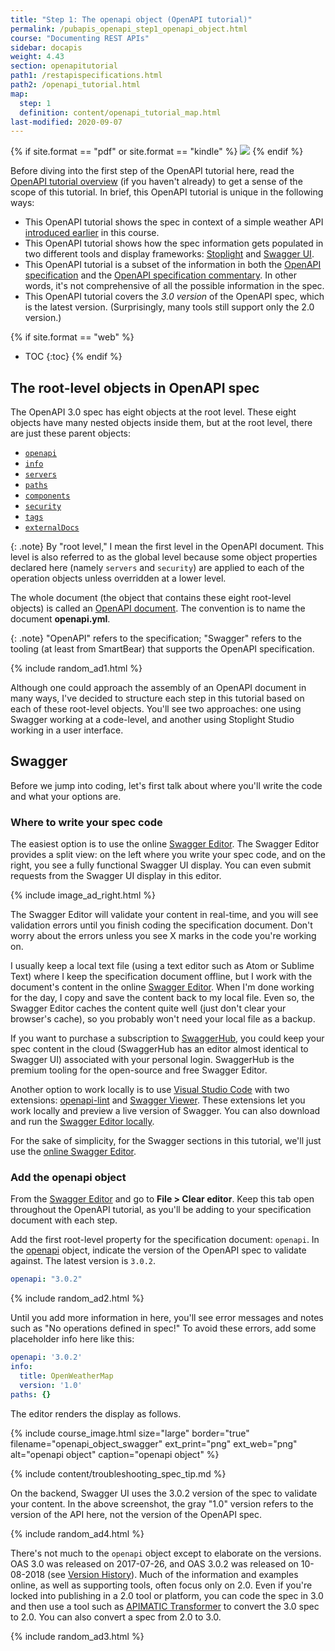 ```yaml
---
title: "Step 1: The openapi object (OpenAPI tutorial)"
permalink: /pubapis_openapi_step1_openapi_object.html
course: "Documenting REST APIs"
sidebar: docapis
weight: 4.43
section: openapitutorial
path1: /restapispecifications.html
path2: /openapi_tutorial.html
map:
  step: 1
  definition: content/openapi_tutorial_map.html
last-modified: 2020-09-07
---
```


{% if site.format == "pdf" or site.format == "kindle" %}
<img src="https://s3.us-west-1.wasabisys.com/idbwmedia.com/images/api/openapistep1.png"/>
{% endif %}

Before diving into the first step of the OpenAPI tutorial here, read the [OpenAPI tutorial overview](pubapis_openapi_tutorial_overview.html) (if you haven't already) to get a sense of the scope of this tutorial. In brief, this OpenAPI tutorial is unique in the following ways:

* This OpenAPI tutorial shows the spec in context of a simple weather API [introduced earlier](docapis_scenario_for_using_weather_api.html) in this course.
* This OpenAPI tutorial shows how the spec information gets populated in two different tools and display frameworks: [Stoplight](https://stoplight.io/studio/) and [Swagger UI](https://github.com/swagger-api/swagger-ui).
* This OpenAPI tutorial is a subset of the information in both the [OpenAPI specification](https://github.com/OAI/OpenAPI-Specification) and the [OpenAPI specification commentary](https://swagger.io/docs/specification/about/). In other words, it's not comprehensive of all the possible information in the spec.
* This OpenAPI tutorial covers the *3.0 version* of the OpenAPI spec, which is the latest version. (Surprisingly, many tools still support only the 2.0 version.)

<div></div>

{% if site.format == "web" %}
* TOC
{:toc}
{% endif %}

## The root-level objects in OpenAPI spec

The OpenAPI 3.0 spec has eight objects at the root level. These eight objects have many nested objects inside them, but at the root level, there are just these parent objects:

* [`openapi`](https://github.com/OAI/OpenAPI-Specification/blob/master/versions/3.0.3.md#oasObject  )
* [`info`](https://github.com/OAI/OpenAPI-Specification/blob/master/versions/3.0.3.md#infoObject)
* [`servers`](https://github.com/OAI/OpenAPI-Specification/blob/master/versions/3.0.3.md#serverObject)
* [`paths`](https://github.com/OAI/OpenAPI-Specification/blob/master/versions/3.0.3.md#pathsObject)
* [`components`](https://github.com/OAI/OpenAPI-Specification/blob/master/versions/3.0.3.md#componentsObject)
* [`security`](https://github.com/OAI/OpenAPI-Specification/blob/master/versions/3.0.3.md#securityRequirementObject)
* [`tags`](https://github.com/OAI/OpenAPI-Specification/blob/master/versions/3.0.3.md#tagObject)
* [`externalDocs`](https://github.com/OAI/OpenAPI-Specification/blob/master/versions/3.0.3.md#externalDocumentationObject)

{: .note}
By "root level," I mean the first level in the OpenAPI document. This level is also referred to as the global level because some object properties declared here (namely `servers` and `security`) are applied to each of the operation objects unless overridden at a lower level.

The whole document (the object that contains these eight root-level objects) is called an [OpenAPI document](https://github.com/OAI/OpenAPI-Specification/blob/master/versions/3.0.3.md#oasDocument). The convention is to name the document **openapi.yml**.

{: .note}
"OpenAPI" refers to the specification; "Swagger" refers to the tooling (at least from SmartBear) that supports the OpenAPI specification.

{% include random_ad1.html %}

Although one could approach the assembly of an OpenAPI document in many ways, I've decided to structure each step in this tutorial based on each of these root-level objects. You'll see two approaches: one using Swagger working at a code-level, and another using Stoplight Studio working in a user interface.

## Swagger

Before we jump into coding, let's first talk about where you'll write the code and what your options are.

### Where to write your spec code

The easiest option is to use the online [Swagger Editor](https://swagger.io/swagger-editor/). The Swagger Editor provides a split view: on the left where you write your spec code, and on the right, you see a fully functional Swagger UI display. You can even submit requests from the Swagger UI display in this editor.

{% include image_ad_right.html %}

The Swagger Editor will validate your content in real-time, and you will see validation errors until you finish coding the specification document. Don't worry about the errors unless you see X marks in the code you're working on.

I usually keep a local text file (using a text editor such as Atom or Sublime Text) where I keep the specification document offline, but I work with the document's content in the online [Swagger Editor](https://swagger.io/swagger-editor/). When I'm done working for the day, I copy and save the content back to my local file. Even so, the Swagger Editor caches the content quite well (just don't clear your browser's cache), so you probably won't need your local file as a backup.

If you want to purchase a subscription to [SwaggerHub](pubapis_swaggerhub_smartbear.html), you could keep your spec content in the cloud (SwaggerHub has an editor almost identical to Swagger UI) associated with your personal login. SwaggerHub is the premium tooling for the open-source and free Swagger Editor.

Another option to work locally is to use [Visual Studio Code](https://code.visualstudio.com/) with two extensions: [openapi-lint](https://marketplace.visualstudio.com/items?itemName=mermade.openapi-lint) and [Swagger Viewer](https://marketplace.visualstudio.com/items?itemName=Arjun.swagger-viewer). These extensions let you work locally and preview a live version of Swagger. You can also download and run the [Swagger Editor locally](https://swagger.io/tools/swagger-editor/).

For the sake of simplicity, for the Swagger sections in this tutorial, we'll just use the [online Swagger Editor](https://swagger.io/swagger-editor/).

### Add the openapi object

From the [Swagger Editor](https://editor.swagger.io/) and go to **File > Clear editor**. Keep this tab open throughout the OpenAPI tutorial, as you'll be adding to your specification document with each step.

Add the first root-level property for the specification document: `openapi`. In the [openapi](https://github.com/OAI/OpenAPI-Specification/blob/master/versions/3.0.3.md#oasObject) object, indicate the version of the OpenAPI spec to validate against. The latest version is `3.0.2`.

```yaml
openapi: "3.0.2"
```

{% include random_ad2.html %}

Until you add more information in here, you'll see error messages and notes such as "No operations defined in spec!" To avoid these errors, add some placeholder info here like this:

```yaml
openapi: '3.0.2'
info:
  title: OpenWeatherMap
  version: '1.0'
paths: {}
```

The editor renders the display as follows.

{% include course_image.html size="large" border="true" filename="openapi_object_swagger" ext_print="png" ext_web="png" alt="openapi object" caption="openapi object" %}

{% include content/troubleshooting_spec_tip.md %}

On the backend, Swagger UI uses the 3.0.2 version of the spec to validate your content. In the above screenshot, the gray "1.0" version refers to the version of the API here, not the version of the OpenAPI spec.

{% include random_ad4.html %}

There's not much to the `openapi` object except to elaborate on the versions. OAS 3.0 was released on 2017-07-26, and OAS 3.0.2 was released on 10-08-2018 (see [Version History](https://github.com/OAI/OpenAPI-Specification/blob/master/versions/3.0.3.md#appendix-a-revision-history)). Much of the information and examples online, as well as supporting tools, often focus only on 2.0. Even if you're locked into publishing in a 2.0 tool or platform, you can code the spec in 3.0 and then use a tool such as [APIMATIC Transformer](https://apimatic.io/transformer) to convert the 3.0 spec to 2.0. You can also convert a spec from 2.0 to 3.0.

{% include random_ad3.html %}
